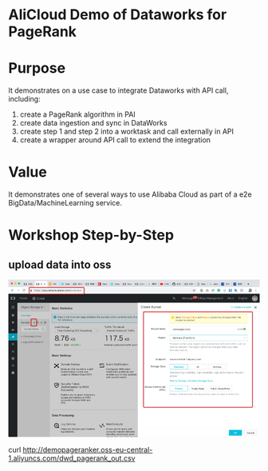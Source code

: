 # AliCloud Demo of Dataworks for PageRank

# Purpose
It demonstrates on a use case to integrate Dataworks with API call, including:
1. create a PageRank algorithm in PAI
2. create data ingestion and sync in DataWorks
3. create step 1 and step 2 into a worktask and call externally in API
4. create a wrapper around API call to extend the integration

# Value 
It demonstrates one of several ways to use Alibaba Cloud as part of a e2e BigData/MachineLearning service.

# Workshop Step-by-Step

## upload data into oss
![](/demo_screenshot/oss_create.png)






curl http://demopageranker.oss-eu-central-1.aliyuncs.com/dwd_pagerank_out.csv
